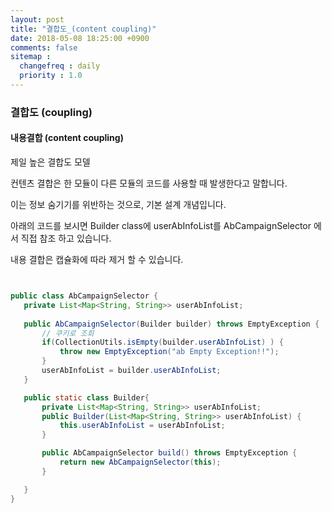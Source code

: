 ```yaml
---
layout: post
title: "결합도_(content coupling)"
date: 2018-05-08 18:25:00 +0900
comments: false
sitemap :
  changefreq : daily
  priority : 1.0
---
```


### 결합도 (coupling)

#### 내용결합 (content coupling) 

제일 높은 결합도 모델 

컨텐츠 결합은 한 모듈이 다른 모듈의 코드를 사용할 때 발생한다고 말합니다. 

이는 정보 숨기기를 위반하는 것으로, 기본 설계 개념입니다.

아래의 코드를 보시면 Builder class에 userAbInfoList를 AbCampaignSelector 에서 직접 참조 하고 있습니다.

내용 결합은 캡슐화에 따라 제거 할 수 있습니다.


 ```java
 

public class AbCampaignSelector {
	private List<Map<String, String>> userAbInfoList;
	
	public AbCampaignSelector(Builder builder) throws EmptyException {
		// 쿠키로 조회
		if(CollectionUtils.isEmpty(builder.userAbInfoList) ) {
			throw new EmptyException("ab Empty Exception!!");
		}
		userAbInfoList = builder.userAbInfoList;
	}

	public static class Builder{
		private List<Map<String, String>> userAbInfoList;
		public Builder(List<Map<String, String>> userAbInfoList) {
			this.userAbInfoList = userAbInfoList;
		}

		public AbCampaignSelector build() throws EmptyException {
			return new AbCampaignSelector(this);
		}

	}
}

```
